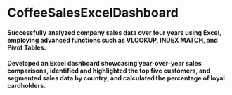 # CoffeeSalesExcelDashboard

#### Successfully analyzed company sales data over four years using Excel, employing advanced functions such as VLOOKUP, INDEX MATCH, and Pivot Tables.
#### Developed an Excel dashboard showcasing year-over-year sales  comparisons, identified and highlighted the top five customers, and segmented sales data by country, and calculated the percentage of loyal cardholders.

